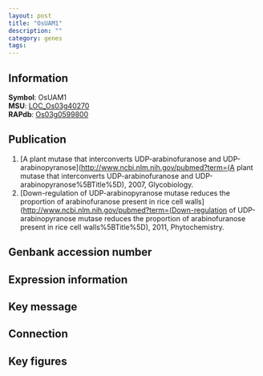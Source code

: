 ```yaml
---
layout: post
title: "OsUAM1"
description: ""
category: genes
tags: 
---
```


## Information
__Symbol__: OsUAM1  
__MSU__: [LOC_Os03g40270](http://rice.plantbiology.msu.edu/cgi-bin/ORF_infopage.cgi?orf=LOC_Os03g40270)  
__RAPdb__: [Os03g0599800](http://rapdb.dna.affrc.go.jp/viewer/gbrowse_details/irgsp1?name=Os03g0599800)  

## Publication
1. [A plant mutase that interconverts UDP-arabinofuranose and UDP-arabinopyranose](http://www.ncbi.nlm.nih.gov/pubmed?term=(A plant mutase that interconverts UDP-arabinofuranose and UDP-arabinopyranose%5BTitle%5D), 2007, Glycobiology.
2. [Down-regulation of UDP-arabinopyranose mutase reduces the proportion of arabinofuranose present in rice cell walls](http://www.ncbi.nlm.nih.gov/pubmed?term=(Down-regulation of UDP-arabinopyranose mutase reduces the proportion of arabinofuranose present in rice cell walls%5BTitle%5D), 2011, Phytochemistry.

## Genbank accession number

## Expression information

## Key message

## Connection

## Key figures


